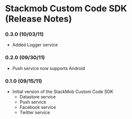 # Stackmob Custom Code SDK (Release Notes)

### 0.3.0 (10/03/11)
* Added Logger service

### 0.2.0 (09/30/11)
* Push service now supports Android

### 0.1.0 (09/15/11)
* Initial version of the StackMob Custom Code SDK
  * Datastore service
  * Push service
  * Facebook service
  * Twitter service
